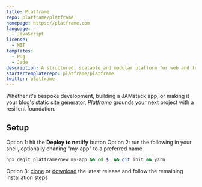 ```yaml
---
title: Platframe
repo: platframe/platframe
homepage: https://platframe.com
language:
  - JavaScript
license:
  - MIT
templates:
  - Pug
  - Jade
description: A structured, scalable and modular platform for web and frontend development.
startertemplaterepo: platframe/platframe
twitter: platframe
---
```


Whether it's bespoke development, building a JAMstack app, or making it your blog's static site generator, *Platframe* grounds your next project with a resilient foundation.

## Setup

Option 1: hit the **Deploy to netlify** button
Option 2: run the following in your shell, optionally chaning "my-app" to a preferred name
```bash
npx degit platframe/new my-app && cd $_ && git init && yarn
```
Option 3: [clone](https://github.com/platframe/platframe.git) or [download](https://github.com/platframe/platframe/releases/latest) the latest release and follow the remaining installation steps
